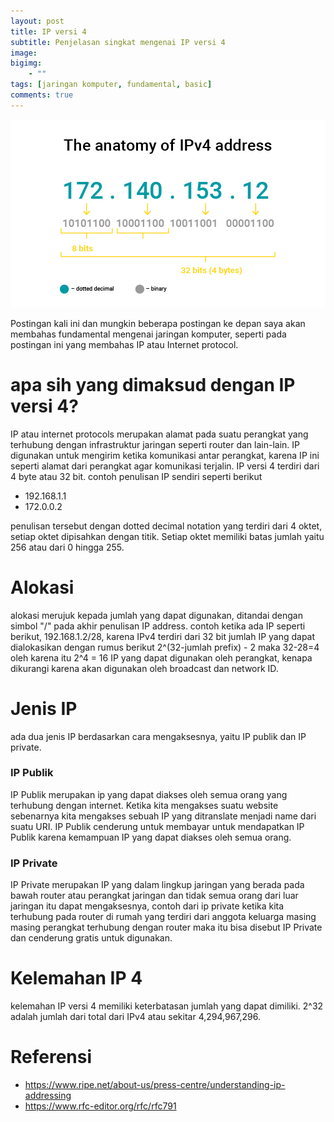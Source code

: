 ```yaml
---
layout: post
title: IP versi 4
subtitle: Penjelasan singkat mengenai IP versi 4
image: 
bigimg: 
    - ""
tags: [jaringan komputer, fundamental, basic]
comments: true
---
```

![ipv4](../img/jaringan-komputer/ipv4-01.jpg)

Postingan kali ini dan mungkin beberapa postingan ke depan saya akan membahas fundamental mengenai jaringan komputer, seperti pada postingan ini yang membahas IP atau Internet protocol.

# apa sih yang dimaksud dengan IP versi 4?
IP atau internet protocols merupakan alamat pada suatu perangkat yang terhubung dengan infrastruktur jaringan seperti router dan lain-lain. IP digunakan untuk mengirim ketika komunikasi antar perangkat, karena IP ini seperti alamat dari perangkat agar komunikasi terjalin. IP versi 4 terdiri dari 4 byte atau 32 bit. contoh penulisan IP sendiri seperti berikut
- 192.168.1.1
- 172.0.0.2

penulisan tersebut dengan dotted decimal notation yang terdiri dari 4 oktet, setiap oktet dipisahkan dengan titik. Setiap oktet memiliki batas jumlah yaitu 256 atau dari 0 hingga 255. 

# Alokasi
alokasi merujuk kepada jumlah yang dapat digunakan, ditandai dengan simbol "/" pada akhir penulisan IP address. contoh ketika ada IP seperti berikut, 192.168.1.2/28, karena IPv4 terdiri dari 32 bit jumlah IP yang dapat dialokasikan dengan rumus berikut 2^(32-jumlah prefix) - 2  maka 32-28=4 oleh karena itu 2^4 = 16 IP yang dapat digunakan oleh perangkat, kenapa dikurangi karena akan digunakan oleh broadcast dan network ID.

# Jenis IP
ada dua jenis IP berdasarkan cara mengaksesnya, yaitu IP publik dan IP private.

### IP Publik
IP Publik merupakan ip yang dapat diakses oleh semua orang yang terhubung dengan internet. Ketika kita mengakses suatu website sebenarnya kita mengakses sebuah IP yang ditranslate menjadi name dari suatu URI. IP Publik cenderung untuk membayar untuk mendapatkan IP Publik karena kemampuan IP yang dapat diakses oleh semua orang.

### IP Private 
IP Private merupakan IP yang dalam lingkup jaringan yang berada pada bawah router atau perangkat jaringan dan tidak semua orang dari luar jaringan itu dapat mengaksesnya, contoh dari ip private ketika kita terhubung pada router di rumah yang terdiri dari anggota keluarga masing masing perangkat terhubung dengan router maka itu bisa disebut IP Private dan cenderung gratis untuk digunakan.

# Kelemahan IP 4
kelemahan IP versi 4 memiliki keterbatasan jumlah yang dapat dimiliki. 2^32 adalah jumlah dari total dari IPv4 atau sekitar 4,294,967,296. 


# Referensi
- <https://www.ripe.net/about-us/press-centre/understanding-ip-addressing>
- <https://www.rfc-editor.org/rfc/rfc791>